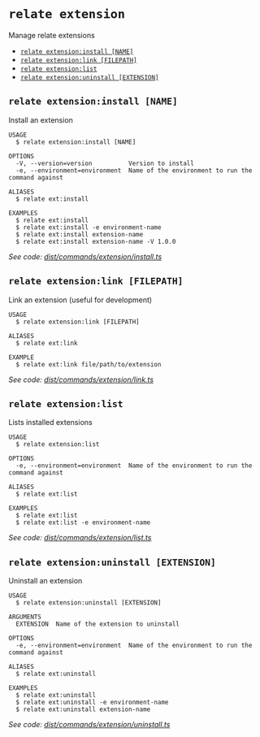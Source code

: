 `relate extension`
==================

Manage relate extensions

* [`relate extension:install [NAME]`](#relate-extensioninstall-name)
* [`relate extension:link [FILEPATH]`](#relate-extensionlink-filepath)
* [`relate extension:list`](#relate-extensionlist)
* [`relate extension:uninstall [EXTENSION]`](#relate-extensionuninstall-extension)

## `relate extension:install [NAME]`

Install an extension

```
USAGE
  $ relate extension:install [NAME]

OPTIONS
  -V, --version=version          Version to install
  -e, --environment=environment  Name of the environment to run the command against

ALIASES
  $ relate ext:install

EXAMPLES
  $ relate ext:install
  $ relate ext:install -e environment-name
  $ relate ext:install extension-name
  $ relate ext:install extension-name -V 1.0.0
```

_See code: [dist/commands/extension/install.ts](https://github.com/neo-technology/relate/blob/v1.0.2-alpha.8/dist/commands/extension/install.ts)_

## `relate extension:link [FILEPATH]`

Link an extension (useful for development)

```
USAGE
  $ relate extension:link [FILEPATH]

ALIASES
  $ relate ext:link

EXAMPLE
  $ relate ext:link file/path/to/extension
```

_See code: [dist/commands/extension/link.ts](https://github.com/neo-technology/relate/blob/v1.0.2-alpha.8/dist/commands/extension/link.ts)_

## `relate extension:list`

Lists installed extensions

```
USAGE
  $ relate extension:list

OPTIONS
  -e, --environment=environment  Name of the environment to run the command against

ALIASES
  $ relate ext:list

EXAMPLES
  $ relate ext:list
  $ relate ext:list -e environment-name
```

_See code: [dist/commands/extension/list.ts](https://github.com/neo-technology/relate/blob/v1.0.2-alpha.8/dist/commands/extension/list.ts)_

## `relate extension:uninstall [EXTENSION]`

Uninstall an extension

```
USAGE
  $ relate extension:uninstall [EXTENSION]

ARGUMENTS
  EXTENSION  Name of the extension to uninstall

OPTIONS
  -e, --environment=environment  Name of the environment to run the command against

ALIASES
  $ relate ext:uninstall

EXAMPLES
  $ relate ext:uninstall
  $ relate ext:uninstall -e environment-name
  $ relate ext:uninstall extension-name
```

_See code: [dist/commands/extension/uninstall.ts](https://github.com/neo-technology/relate/blob/v1.0.2-alpha.8/dist/commands/extension/uninstall.ts)_

